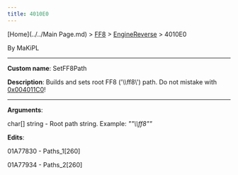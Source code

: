 ```yaml
---
title: 4010E0
---
```


[Home](../../Main Page.md) > [FF8](../../FF8.md) > [EngineReverse](../EngineReverse.md) > 4010E0

By MaKiPL

------------------------------------------------------------------------

**Custom name**: SetFF8Path

**Description**: Builds and sets root FF8 ('\\\\ff8\\') path. Do not mistake with [0x004011C0](../Engine/RE/4011C0.md)!

------------------------------------------------------------------------

**Arguments**:

char\[\] string - Root path string. Example: *""\\\\ff8""*

**Edits**:

01A77830 - Paths\_1\[260\]

01A77934 - Paths\_2\[260\]
